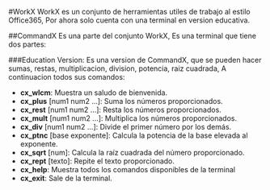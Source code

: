#WorkX
WorkX es un conjunto de herramientas utiles de trabajo al estilo Office365, Por ahora solo cuenta con una terminal en version educativa.

##CommandX
Es una parte del conjunto WorkX, Es una terminal que tiene dos partes:

###Education Version:
Es una version de CommandX, que se pueden hacer sumas, restas, multiplicacion, division, potencia, raiz cuadrada, A continuacion todos sus comandos:

- **cx_wlcm**: Muestra un saludo de bienvenida.
- **cx_plus** [num1 num2 ...]: Suma los números proporcionados.
- **cx_rest** [num1 num2 ...]: Resta los números proporcionados.
- **cx_mult** [num1 num2 ...]: Multiplica los números proporcionados.
- **cx_div** [num1 num2 ...]: Divide el primer número por los demás.
- **cx_ptnc** [base exponente]: Calcula la potencia de la base elevada al exponente.
- **cx_sqrt** [num]: Calcula la raíz cuadrada del número proporcionado.
- **cx_rept** [texto]: Repite el texto proporcionado.
- **cx_help**: Muestra todos los comandos disponibles de la terminal
- **cx_exit**: Sale de la terminal.
